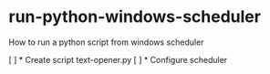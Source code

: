 # run-python-windows-scheduler

How to run a python script from windows scheduler

[ ] * Create script text-opener.py
[ ] * Configure scheduler
